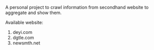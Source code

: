 A personal project to crawl information from secondhand website to aggregate and show them.

Available website:
1. deyi.com
2. dgtle.com
3. newsmth.net
